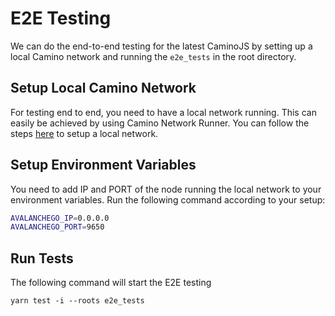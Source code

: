 # E2E Testing

We can do the end-to-end testing for the latest CaminoJS by setting up a local Camino network and running the `e2e_tests` in the root directory.

## Setup Local Camino Network

For testing end to end, you need to have a local network running. This can easily be achieved by using Camino Network Runner. You can follow the steps [here](https://docs.avax.network/quickstart/network-runner) to setup a local network.

## Setup Environment Variables

You need to add IP and PORT of the node running the local network to your environment variables. Run the following command according to your setup:

```bash
AVALANCHEGO_IP=0.0.0.0
AVALANCHEGO_PORT=9650
```

## Run Tests

The following command will start the E2E testing

```
yarn test -i --roots e2e_tests
```
